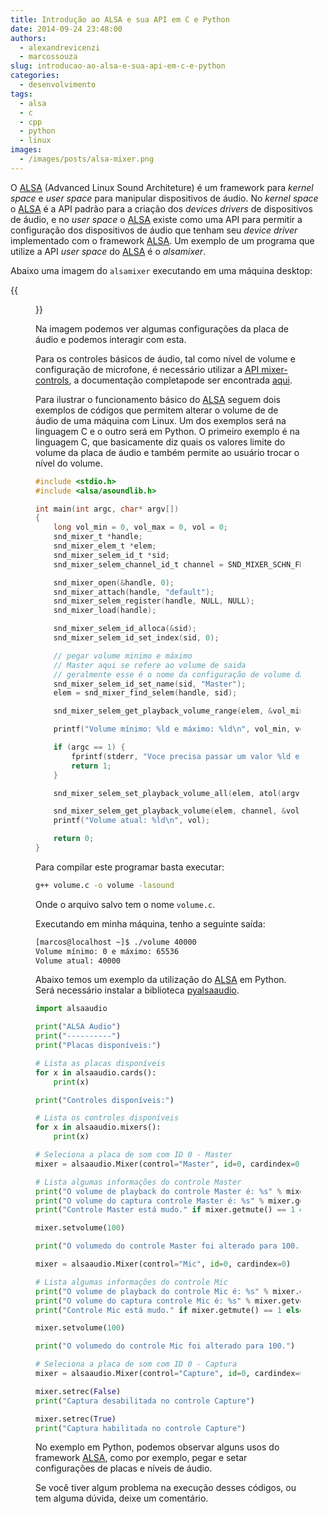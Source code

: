 ```yaml
---
title: Introdução ao ALSA e sua API em C e Python
date: 2014-09-24 23:48:00
authors:
  - alexandrevicenzi
  - marcossouza
slug: introducao-ao-alsa-e-sua-api-em-c-e-python
categories:
  - desenvolvimento
tags:
  - alsa
  - c
  - cpp
  - python
  - linux
images:
  - /images/posts/alsa-mixer.png
---
```


O [ALSA][alsa] (Advanced Linux Sound Architeture) é um framework para *kernel space* e *user space* para manipular dispositivos de áudio.
No *kernel space* o [ALSA][alsa] é a API padrão para a criação dos *devices drivers* de dispositivos de áudio, e no *user space* o [ALSA][alsa] existe como uma API para permitir a configuração dos dispositivos de áudio que tenham seu *device driver* implementado com o framework [ALSA][alsa].
Um exemplo de um programa que utilize a API *user space* do [ALSA][alsa] é o *alsamixer*.

Abaixo uma imagem do `alsamixer` executando em uma máquina desktop:

{{<figure src="/images/posts/alsa-mixer.png" alt="Alsa Mixed">}}

Na imagem podemos ver algumas configurações da placa de áudio e podemos interagir com esta.

Para os controles básicos de áudio, tal como nível de volume e configuração de microfone, é necessário utilizar a [API mixer-controls][alsa-simple-mixer], a documentação completapode ser encontrada [aqui][alsa-lib-doc].

Para ilustrar o funcionamento básico do [ALSA][alsa] seguem dois exemplos de códigos que permitem alterar o volume de de áudio de uma máquina com Linux.
Um dos exemplos será na linguagem C e o outro será em Python.
O primeiro exemplo é na linguagem C, que basicamente diz quais os valores limite do volume da placa de áudio e também permite ao usuário trocar o nível do volume.

```c
#include <stdio.h>
#include <alsa/asoundlib.h>

int main(int argc, char* argv[])
{
    long vol_min = 0, vol_max = 0, vol = 0;
    snd_mixer_t *handle;
    snd_mixer_elem_t *elem;
    snd_mixer_selem_id_t *sid;
    snd_mixer_selem_channel_id_t channel = SND_MIXER_SCHN_FRONT_LEFT;

    snd_mixer_open(&handle, 0);
    snd_mixer_attach(handle, "default");
    snd_mixer_selem_register(handle, NULL, NULL);
    snd_mixer_load(handle);

    snd_mixer_selem_id_alloca(&sid);
    snd_mixer_selem_id_set_index(sid, 0);

    // pegar volume minimo e máximo
    // Master aqui se refere ao volume de saida
    // geralmente esse é o nome da configuração de volume da máquina
    snd_mixer_selem_id_set_name(sid, "Master");
    elem = snd_mixer_find_selem(handle, sid);

    snd_mixer_selem_get_playback_volume_range(elem, &vol_min, &vol_max);

    printf("Volume mínimo: %ld e máximo: %ld\n", vol_min, vol_max);

    if (argc == 1) {
        fprintf(stderr, "Voce precisa passar um valor %ld e %ld como volume\n", vol_min, vol_max);
        return 1;
    }

    snd_mixer_selem_set_playback_volume_all(elem, atol(argv[1]));

    snd_mixer_selem_get_playback_volume(elem, channel, &vol);
    printf("Volume atual: %ld\n", vol);

    return 0;
}
```

Para compilar este programar basta executar:

```bash
g++ volume.c -o volume -lasound
```

Onde o arquivo salvo tem o nome `volume.c`.

Executando em minha máquina, tenho a seguinte saída:

```bash
[marcos@localhost ~]$ ./volume 40000
Volume mínimo: 0 e máximo: 65536
Volume atual: 40000
```

Abaixo temos um exemplo da utilização do [ALSA][alsa] em Python.
Será necessário instalar a biblioteca [pyalsaaudio][pyalsaaudio].

```python
import alsaaudio

print("ALSA Audio")
print("----------")
print("Placas disponíveis:")

# Lista as placas disponíveis
for x in alsaaudio.cards():
    print(x)

print("Controles disponíveis:")

# Lista os controles disponíveis
for x in alsaaudio.mixers():
    print(x)

# Seleciona a placa de som com ID 0 - Master
mixer = alsaaudio.Mixer(control="Master", id=0, cardindex=0)

# Lista algumas informações do controle Master
print("O volume de playback do controle Master é: %s" % mixer.getvolume(alsaaudio.PCM_PLAYBACK))
print("O volume do captura controle Master é: %s" % mixer.getvolume(alsaaudio.PCM_CAPTURE))
print("Controle Master está mudo." if mixer.getmute() == 1 else "Controle Master não está mudo.")

mixer.setvolume(100)

print("O volumedo do controle Master foi alterado para 100.")

mixer = alsaaudio.Mixer(control="Mic", id=0, cardindex=0)

# Lista algumas informações do controle Mic
print("O volume de playback do controle Mic é: %s" % mixer.getvolume(alsaaudio.PCM_PLAYBACK))
print("O volume do captura controle Mic é: %s" % mixer.getvolume(alsaaudio.PCM_CAPTURE))
print("Controle Mic está mudo." if mixer.getmute() == 1 else "Controle Mic não está mudo.")

mixer.setvolume(100)

print("O volumedo do controle Mic foi alterado para 100.")

# Seleciona a placa de som com ID 0 - Captura
mixer = alsaaudio.Mixer(control="Capture", id=0, cardindex=0)

mixer.setrec(False)
print("Captura desabilitada no controle Capture")

mixer.setrec(True)
print("Captura habilitada no controle Capture")
```

No exemplo em Python, podemos observar alguns usos do framework [ALSA][alsa], como por exemplo, pegar e setar configurações de placas e níveis de áudio.

Se você tiver algum problema na execução desses códigos, ou tem alguma dúvida, deixe um comentário.

[alsa]: https://www.alsa-project.org/wiki/Main_Page
[alsa-lib-doc]: https://www.alsa-project.org/alsa-doc/alsa-lib/
[alsa-simple-mixer]: https://www.alsa-project.org/alsa-doc/alsa-lib/group___simple_mixer.html
[pyalsaaudio]: http://larsimmisch.github.io/pyalsaaudio/
